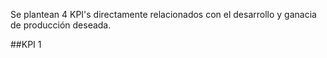 Se plantean 4 KPI's directamente relacionados con el desarrollo y ganacia de producción deseada. 

##KPI 1


